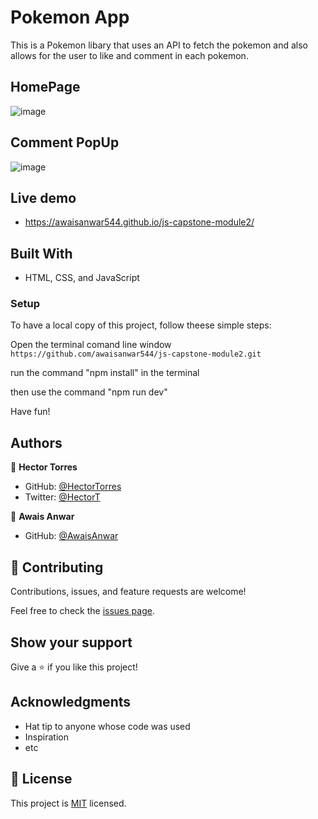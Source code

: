 # Pokemon App
This is a Pokemon libary that uses an API to fetch the pokemon and also allows for the user to like and comment in each pokemon.

## HomePage
![image](https://user-images.githubusercontent.com/31547587/157533992-5e587927-0ad5-41cd-b6ab-93540ee60011.png)

## Comment PopUp
![image](https://user-images.githubusercontent.com/31547587/157534120-7facf611-e307-41c6-bae2-236f25deb815.png)

## Live demo

- https://awaisanwar544.github.io/js-capstone-module2/


## Built With

- HTML, CSS, and JavaScript


### Setup

To have a local copy of this project, follow theese simple steps:

Open the terminal comand line window
`https://github.com/awaisanwar544/js-capstone-module2.git`

run the command "npm install" in the terminal

then use the command "npm run dev"

Have fun!


## Authors

👤 **Hector Torres**

- GitHub: [@HectorTorres](https://github.com/HectorTorresE)
- Twitter: [@HectorT](https://twitter.com/HectorT00406915)

👤 **Awais Anwar**

- GitHub: [@AwaisAnwar](https://github.com/awaisanwar544)

## 🤝 Contributing

Contributions, issues, and feature requests are welcome!

Feel free to check the [issues page](../../issues/).

## Show your support

Give a ⭐️ if you like this project!

## Acknowledgments

- Hat tip to anyone whose code was used
- Inspiration
- etc

## 📝 License

This project is [MIT](./MIT.md) licensed.
